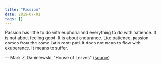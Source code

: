 ```yaml
---
title: "Passion"
date: 2019-07-01
tags: []
---
```


Passion has little to do with euphoria and everything to do with patience. It is not about feeling good. It is about endurance. Like patience, passion comes from the same Latin root: pati. It does not mean to flow with exuberance. It means to suffer.

-- Mark Z. Danielewski, "House of Leaves" ([source][source])

[source]: https://www.goodreads.com/quotes/138477-passion-has-little-to-do-with-euphoria-and-everything-to
